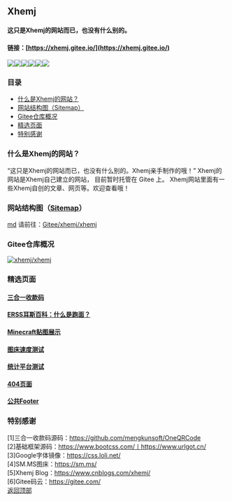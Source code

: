 ## Xhemj
#### 这只是Xhemj的网站而已，也没有什么别的。
#### 链接：[https://xhemj.gitee.io/](https://xhemj.gitee.io/)
![](https://gitee.com/xhemj/xhemj/badge/star.svg?theme=dark)![](https://gitee.com/xhemj/xhemj/badge/fork.svg?theme=dark)![](https://img.shields.io/badge/File%20Size-11MB-blue.svg)![](https://img.shields.io/badge/Original%20link-xhemj.gitee.io-red.svg?logo=apache)![](https://img.shields.io/badge/Author-xhemj-green.svg?logo=postwoman)![](https://img.shields.io/badge/Updated-2020.03.10-lightgrey.svg)
### 目录
- [什么是Xhemj的网站？](#什么是Xhemj的网站？)
- [网站结构图（Sitemap）](#网站结构图（Sitemap）)
- [Gitee仓库概况](#Gitee仓库概况)
- [精选页面](#精选页面)
- [特别感谢](#特别感谢)
### 什么是Xhemj的网站？
“这只是Xhemj的网站而已，也没有什么别的。Xhemj亲手制作的哦！”
Xhemj的网站是Xhemj自己建立的网站，
目前暂时托管在 Gitee 上。
Xhemj网站里面有一些Xhemj自创的文章、网页等。欢迎查看哦！
### 网站结构图（[Sitemap](https://xhemj.gitee.io/sitemap.txt)）
[md](https://xhemj.gitee.io/structure.md)
请前往：[Gitee/xhemj/xhemj](https://gitee.com/xhemj/xhemj)
### Gitee仓库概况
[![xhemj/xhemj](https://gitee.com/xhemj/xhemj/widgets/widget_card.svg?colors=4183c4,ffffff,ffffff,e3e9ed,666666,9b9b9b)](https://gitee.com/xhemj/xhemj)
### 精选页面
<h4><a href="https://xhemj.gitee.io/oneQRCodeforPay/" target="_blank">三合一收款码</a></br></h4>
<h4><a href="https://www.cnblogs.com/xhemj/p/what-is-Run-Noodles.html" target="_blank">ERSS耳斯百科：什么是跑面？</a></br></h4>
<h4><a href="https://xhemj.gitee.io/Minecraft-Pic/" target="_blank">Minecraft贴图展示</a></br></h4>
<h4><a href="https://xhemj.gitee.io/Pic-Speed/" target="_blank">图床速度测试</a></br></h4>
<h4><a href="https://xhemj.gitee.io/tongji/" target="_blank">统计平台测试</a></br></h4>
<h4><a href="https://xhemj.gitee.io/404.html" target="_blank">404页面</a></br></h4>
<h4><a href="https://xhemj.gitee.io/base/footer.html" target="_blank">公共Footer</a></br></h4>

### 特别感谢
[1]三合一收款码源码：https://github.com/mengkunsoft/OneQRCode</br>
[2]基础框架源码：https://www.bootcss.com/丨https://www.urlgot.cn/</br>
[3]Google字体镜像：https://css.loli.net/</br>
[4]SM.MS图床：https://sm.ms/</br>
[5]Xhemj Blog：https://www.cnblogs.com/xhemj/</br>
[6]Gitee码云：https://gitee.com/</br>
[返回顶部](#top)